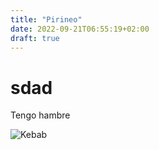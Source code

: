 ```yaml
---
title: "Pirineo"
date: 2022-09-21T06:55:19+02:00
draft: true
---
```

# sdad

Tengo hambre

![Kebab](https://www.hogarmania.com/archivos/202206/receta-kebab-casero-con-salsa-yogur-ka2-668x400x80xX-1.jpg)